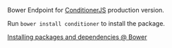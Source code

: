 Bower Endpoint for [ConditionerJS](http://conditionerjs.com) production version.

Run `bower install conditioner` to install the package.

[Installing packages and dependencies @ Bower](http://bower.io/#installing-packages-and-dependencies)
